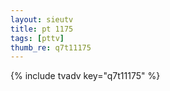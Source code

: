 ```yaml
--- 
layout: sieutv
title: pt 1175
tags: [pttv]
thumb_re: q7t11175
---
```

{% include tvadv key="q7t11175" %} 
